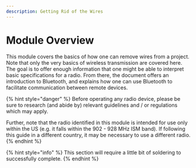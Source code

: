 ```yaml
---
description: Getting Rid of the Wires
---
```


# Module Overview

This module covers the basics of how one can remove wires from a project.  Note that only the very basics of wireless transmission are covered here.  The goal is to offer enough information that one might be able to interpret basic specifications for a radio.  From there, the document offers an introduction to Bluetooth, and explains how one can use Bluetooth to facilitate communication between remote devices.

{% hint style="danger" %}
Before operating any radio device, please be sure to research \(and abide by\) relevant guidelines and / or regulations which may apply.  

Further, note that the radio identified in this module is intended for use only within the US \(e.g. it falls within the 902 - 928 MHz ISM band\).  If following this guide in a different country, it may be necessary to use a different radio.
{% endhint %}

{% hint style="info" %}
This section will require a little bit of soldering to successfully complete.
{% endhint %}



